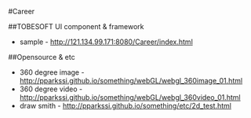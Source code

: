 #Career

##TOBESOFT UI component & framework
- sample - http://121.134.99.171:8080/Career/index.html

##Opensource & etc
- 360 degree image - http://pparkssi.github.io/something/webGL/webgl_360image_01.html
- 360 degree video - http://pparkssi.github.io/something/webGL/webgl_360video_01.html
- draw smith - http://pparkssi.github.io/something/etc/2d_test.html
